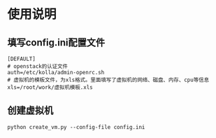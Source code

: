 # 使用说明
## 填写config.ini配置文件

```
[DEFAULT]
# openstack的认证文件
auth=/etc/kolla/admin-openrc.sh
# 虚拟机的模板文件，为xls格式。里面填写了虚拟机的网络、磁盘、内存、cpu等信息
xls=/root/work/虚拟机模板.xls
```

## 创建虚拟机

```
python create_vm.py --config-file config.ini
```
